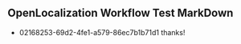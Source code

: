 ## OpenLocalization Workflow Test MarkDown
* 02168253-69d2-4fe1-a579-86ec7b1b71d1 
thanks!<!--HONumber=Mar16_HO1-->
